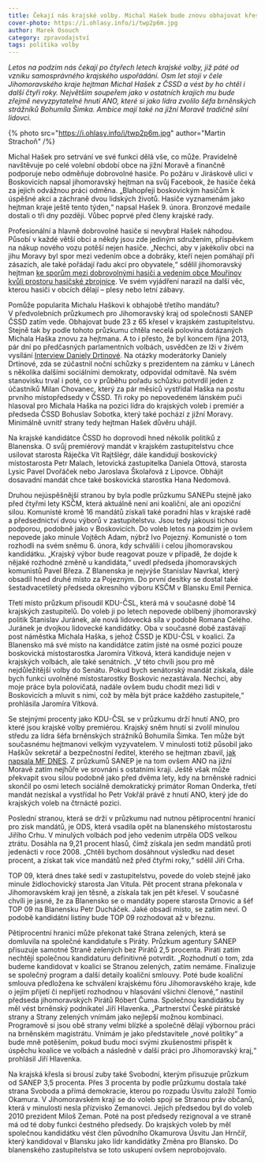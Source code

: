 ```yaml
---
title: Čekají nás krajské volby. Michal Hašek bude znovu obhajovat křeslo hejtmana
cover-photo: https://i.ohlasy.info/i/twp2p6m.jpg
author: Marek Osouch
category: zpravodajství
tags: politika volby
---
```


*Letos na podzim nás čekají po čtyřech letech krajské volby, již páté od vzniku samosprávného krajského uspořádání. Osm let stojí v čele Jihomoravského kraje hejtman Michal Hašek z ČSSD a vést by ho chtěl i další čtyři roky. Největším soupeřem jako v ostatních krajích mu bude zřejmě nevyzpytatelné hnutí ANO, které si jako lídra zvolilo šéfa brněnských strážníků Bohumila Šimka. Ambice mají také na jižní Moravě tradičně silní lidovci.*

{% photo src="https://i.ohlasy.info/i/twp2p6m.jpg" author="Martin Strachoň" /%}

Michal Hašek pro setrvání ve své funkci dělá vše, co může. Pravidelně navštěvuje po celé volební období obce na jižní Moravě a finančně podporuje nebo odměňuje dobrovolné hasiče. Po požáru v Jiráskově ulici v Boskovicích napsal jihomoravský hejtman na svůj Facebook, že hasiče čeká za jejich odvážnou práci odměna. „Blahopřeji boskovickým hasičům k úspěšné akci a záchraně dvou lidských životů. Hasiče vyznamenám jako hejtman kraje ještě tento týden,“ napsal Hašek 9. února. Bronzové medaile dostali o tři dny později. Vůbec poprvé před členy krajské rady.

Profesionální a hlavně dobrovolné hasiče si nevybral Hašek náhodou. Působí v každé větší obci a někdy jsou zde jediným sdružením, příspěvkem na nákup nového vozu potěší nejen hasiče. „Nechci, aby v jakékoliv obci na jihu Moravy byl spor mezi vedením obce a dobráky, kteří nejen pomáhají při zásazích, ale také pořádají řadu akcí pro obyvatele,“ sdělil jihomoravský hejtman [ke sporům mezi dobrovolnými hasiči a vedením obce Mouřínov kvůli prostoru hasičské zbrojnice](http://brno.idnes.cz/starosta-mourinova-chce-vystehovat-hasice-f27-/brno-zpravy.aspx?c=A160205_2223610_brno-zpravy_zde). Ve svém vyjádření narazil na další věc, kterou hasiči v obcích dělají – plesy nebo letní zábavy. 

Pomůže popularita Michalu Haškovi k obhajobě třetího mandátu? V předvolebních průzkumech pro Jihomoravský kraj od společnosti SANEP ČSSD zatím vede. Obhajovat bude 23 z 65 křesel v krajském zastupitelstvu. Stejně tak by podle tohoto průzkumu chtěla necelá polovina dotázaných Michala Haška znovu za hejtmana. A to i přesto, že byl koncem října 2013, pár dní po předčasných parlamentních volbách, usvědčen ze lži v živém vysílání [Interview Daniely Drtinové](http://www.ceskatelevize.cz/porady/10095426857-interview-ct24/213411058041029). Na otázky moderátorky Daniely Drtinové, zda se zúčastnil noční schůzky s prezidentem na zámku v Lánech s několika dalšími sociálními demokraty, odpovídal odmítavě. Na svém stanovisku trval i poté, co v průběhu pořadu schůzku potvrdil jeden z účastníků Milan Chovanec, který za pár měsíců vystřídal Haška na postu prvního místopředsedy v ČSSD. Tři roky po  nepovedeném lánském puči hlasoval pro Michala Haška na pozici lídra do krajských voleb i  premiér a předseda ČSSD Bohuslav Sobotka, který také pochází z jižní Moravy. Minimálně uvnitř strany tedy hejtman Hašek důvěru uhájil.

Na krajské kandidátce ČSSD ho doprovodí hned několik politiků z Blanenska. O svůj premiérový mandát v krajském zastupitelstvu chce usilovat starosta Ráječka Vít Rajtšlégr, dále kandidují boskovický místostarosta Petr Malach, letovická zastupitelka Daniela Ottová, starosta Lysic Pavel Dvořáček nebo Jaroslava Školařová z Lipovce. Obhájit dosavadní mandát chce také boskovická starostka Hana Nedomová.

Druhou nejúspěšnější stranou by byla podle průzkumu SANEPu stejně jako před čtyřmi lety KSČM, která aktuálně není ani koaliční, ale ani opoziční silou. Komunisté kromě 16 mandátů získali také poradní hlas v krajské radě a předsednictví dvou výborů v zastupitelstvu. Jsou tedy jakousi tichou podporou, podobně jako v Boskovicích. Do voleb letos na podzim je ovšem nepovede jako minule Vojtěch Adam, nýbrž Ivo Pojezný. Komunisté o tom rozhodli na svém sněmu 6. února, kdy schválili i celou jihomoravskou kandidátku. „Krajský výbor bude reagovat pouze v případě, že dojde k nějaké rozhodné změně u kandidáta,“ uvedl předseda jihomoravských komunistů Pavel Březa. Z Blanenska je nejvýše Stanislav Navrkal, který obsadil hned druhé místo za Pojezným. Do první desítky se dostal také šestadvacetiletý předseda okresního výboru KSČM v Blansku Emil Pernica.

Třetí místo průzkum přisoudil KDU-ČSL, která má v současné době 14 krajských zastupitelů. Do voleb ji po letech nepovede oblíbený jihomoravský politik Stanislav Juránek, ale nová lidovecká síla v podobě Romana Celého. Juránek je dvojkou lidovecké kandidátky. Oba v současné době zastávají post náměstka Michala Haška, s jehož ČSSD je KDU-ČSL v koalici. Za Blanensko má své místo na kandidátce zatím jisté na osmé pozici pouze boskovická místostarostka Jaromíra Vítková, která kandiduje nejen v krajských volbách, ale také senátních. „V této chvíli jsou pro mě nejdůležitější volby do Senátu. Pokud bych senátorský mandát získala, dále bych funkci uvolněné místostarostky Boskovic nezastávala. Nechci, aby moje práce byla polovičatá, nadále ovšem budu chodit mezi lidi v Boskovicích a mluvit s nimi, což by měla být práce každého zastupitele,“ prohlásila Jaromíra Vítková.

Se stejnými procenty jako KDU-ČSL se v průzkumu drží hnutí ANO, pro které jsou krajské volby premiérou. Krajský sněm hnutí si zvolil minulou středu za lídra šéfa brněnských strážníků Bohumila Šimka. Ten může být současnému hejtmanovi velkým vyzyvatelem. V minulosti totiž působil jako Haškův sekretář a bezpečnostní ředitel, kterého se hejtman zbavil, [jak napsala MF DNES](http://brno.idnes.cz/bohumil-spacek-kandidat-ano-do-voleb-db5-/brno-zpravy.aspx?c=A160130_2222265_brno-zpravy_tr). Z průzkumů SANEP je na tom ovšem ANO na jižní Moravě zatím nejhůře ve srovnání s ostatními kraji. Ještě však může překvapit svou silou podobně jako před dvěma lety, kdy na brněnské radnici skončil po osmi letech sociálně demokratický primátor Roman Onderka, třetí mandát nezískal a vystřídal ho Petr Vokřál právě z hnutí ANO, který jde do krajských voleb na čtrnácté pozici.

Poslední stranou, která se drží v průzkumu nad nutnou pětiprocentní hranicí pro zisk mandátů, je ODS, která vsadila opět na blanenského místostarostu Jiřího Crhu. V minulých volbách pod jeho vedením utrpěla ODS velkou ztrátu. Dosáhla na 9,21 procent hlasů, čímž získala jen sedm mandátů proti jedenácti v roce 2008. „Chtěli bychom dosáhnout výsledku nad deset procent, a získat tak více mandátů než před čtyřmi roky,“ sdělil Jiří Crha. 

TOP 09, která dnes také sedí v zastupitelstvu, povede do voleb stejně jako minule židlochovický starosta Jan Vitula. Pět procent strana překonala v Jihomoravském kraji jen těsně, a získala tak jen pět křesel. V současné chvíli je jasné, že za Blanensko se o mandáty popere starosta Drnovic a šéf TOP 09 na Blanensku Petr Ducháček. Jaké obsadí místo, se zatím neví. O podobě kandidátní listiny bude TOP 09 rozhodovat až v březnu.

Pětiprocentní hranici může překonat také Strana zelených, která se domluvila na společné kandidatuře s Piráty. Průzkum agentury SANEP přisuzuje samotné Straně zelených bez Pirátů 2,5 procenta. Piráti zatím nechtějí společnou kandidaturu definitivně potvrdit. „Rozhodnutí o tom, zda budeme kandidovat v koalici se Stranou zelených, zatím nemáme. Finalizuje se společný program a další detaily koaliční smlouvy. Poté bude koaliční smlouva předložena ke schválení krajskému fóru Jihomoravského kraje, kde o jejím přijetí či nepřijetí rozhodnou v hlasování všichni členové,“ nastínil předseda jihomoravských Pirátů Róbert Čuma. Společnou kandidátku by měl vést brněnský podnikatel Jiří Hlavenka. „Partnerství České pirátské strany a Strany zelených vnímám jako nejlepší možnou kombinaci. Programově si jsou obě strany velmi blízké a společně dělají výbornou práci na brněnském magistrátu. Vnímám je jako představitele „nové politiky“ a bude mně potěšením, pokud budu moci svými zkušenostmi přispět k úspěchu koalice ve volbách a následně v další práci pro Jihomoravský kraj,“ prohlásil Jiří Hlavenka.

Na krajská křesla si brousí zuby také Svobodní, kterým přisuzuje průzkum od SANEP 3,5 procenta. Přes 3 procenta by podle průzkumu dostala také strana Svoboda a přímá demokracie, kterou po rozpadu Úsvitu založil Tomio Okamura. V Jihomoravském kraji se do voleb spojí se Stranou práv občanů, která v minulosti nesla přízvisko Zemanovci. Jejich předsedou byl do voleb 2010 prezident Miloš Zeman. Poté na post předsedy rezignoval a ve straně má od té doby funkci čestného předsedy. Do krajských voleb by měl společnou kandidátku vést člen původního Okamurova Úsvitu Jan Hrnčíř, který kandidoval v Blansku jako lídr kandidátky Změna pro Blansko. Do blanenského zastupitelstva se toto uskupení ovšem neprobojovalo.
